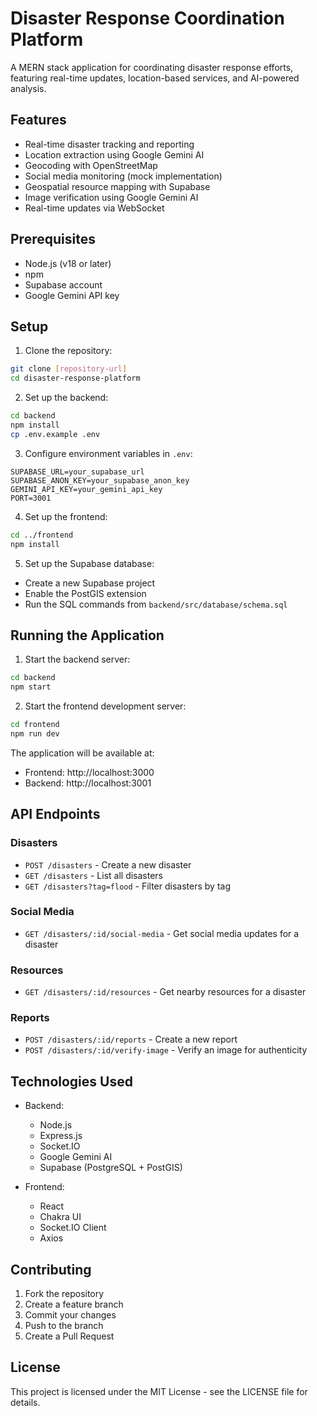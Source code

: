 # Disaster Response Coordination Platform

A MERN stack application for coordinating disaster response efforts, featuring real-time updates, location-based services, and AI-powered analysis.

## Features

- Real-time disaster tracking and reporting
- Location extraction using Google Gemini AI
- Geocoding with OpenStreetMap
- Social media monitoring (mock implementation)
- Geospatial resource mapping with Supabase
- Image verification using Google Gemini AI
- Real-time updates via WebSocket

## Prerequisites

- Node.js (v18 or later)
- npm
- Supabase account
- Google Gemini API key

## Setup

1. Clone the repository:
```bash
git clone [repository-url]
cd disaster-response-platform
```

2. Set up the backend:
```bash
cd backend
npm install
cp .env.example .env
```

3. Configure environment variables in `.env`:
```
SUPABASE_URL=your_supabase_url
SUPABASE_ANON_KEY=your_supabase_anon_key
GEMINI_API_KEY=your_gemini_api_key
PORT=3001
```

4. Set up the frontend:
```bash
cd ../frontend
npm install
```

5. Set up the Supabase database:
- Create a new Supabase project
- Enable the PostGIS extension
- Run the SQL commands from `backend/src/database/schema.sql`

## Running the Application

1. Start the backend server:
```bash
cd backend
npm start
```

2. Start the frontend development server:
```bash
cd frontend
npm run dev
```

The application will be available at:
- Frontend: http://localhost:3000
- Backend: http://localhost:3001

## API Endpoints

### Disasters
- `POST /disasters` - Create a new disaster
- `GET /disasters` - List all disasters
- `GET /disasters?tag=flood` - Filter disasters by tag

### Social Media
- `GET /disasters/:id/social-media` - Get social media updates for a disaster

### Resources
- `GET /disasters/:id/resources` - Get nearby resources for a disaster

### Reports
- `POST /disasters/:id/reports` - Create a new report
- `POST /disasters/:id/verify-image` - Verify an image for authenticity

## Technologies Used

- Backend:
  - Node.js
  - Express.js
  - Socket.IO
  - Google Gemini AI
  - Supabase (PostgreSQL + PostGIS)

- Frontend:
  - React
  - Chakra UI
  - Socket.IO Client
  - Axios

## Contributing

1. Fork the repository
2. Create a feature branch
3. Commit your changes
4. Push to the branch
5. Create a Pull Request

## License

This project is licensed under the MIT License - see the LICENSE file for details. 